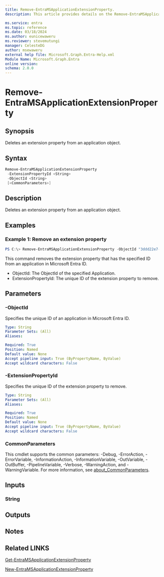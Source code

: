 ```yaml
---
title: Remove-EntraMSApplicationExtensionProperty.
description: This article provides details on the Remove-EntraMSApplicationExtensionProperty command.

ms.service: entra
ms.topic: reference
ms.date: 03/18/2024
ms.author: eunicewaweru
ms.reviewer: stevemutungi
manager: CelesteDG
author: msewaweru
external help file: Microsoft.Graph.Entra-Help.xml
Module Name: Microsoft.Graph.Entra
online version:
schema: 2.0.0
---
```


# Remove-EntraMSApplicationExtensionProperty

## Synopsis
Deletes an extension property from an application object.

## Syntax

```powershell
Remove-EntraMSApplicationExtensionProperty 
 -ExtensionPropertyId <String> 
 -ObjectId <String>
 [<CommonParameters>]
```

## Description
Deletes an extension property from an application object.

## Examples

### Example 1: Remove an extension property
```powershell
PS C:\> Remove-EntraMSApplicationExtensionProperty -ObjectId "3ddd22e7-a150-4bb3-b100-e410dea1cb84" -ExtensionPropertyId "344ed560-f8e7-410e-ab9f-c79df5c36"
```

This command removes the extension property that has the specified ID from an application in Microsoft Entra ID.
- ObjectId:  The ObjectId of the specified Application.
- ExtensionPropertyId: The unique ID of the extension property to remove.

## Parameters

### -ObjectId
Specifies the unique ID of an application in Microsoft Entra ID.

```yaml
Type: String
Parameter Sets: (All)
Aliases:

Required: True
Position: Named
Default value: None
Accept pipeline input: True (ByPropertyName, ByValue)
Accept wildcard characters: False
```

### -ExtensionPropertyId
Specifies the unique ID of the extension property to remove.

```yaml
Type: String
Parameter Sets: (All)
Aliases:

Required: True
Position: Named
Default value: None
Accept pipeline input: True (ByPropertyName, ByValue)
Accept wildcard characters: False
```

### CommonParameters
This cmdlet supports the common parameters: -Debug, -ErrorAction, -ErrorVariable, -InformationAction, -InformationVariable, -OutVariable, -OutBuffer, -PipelineVariable, -Verbose, -WarningAction, and -WarningVariable. For more information, see [about_CommonParameters](https://go.microsoft.com/fwlink/?LinkID=113216).

## Inputs

### String
## Outputs

## Notes

## Related LINKS

[Get-EntraMSApplicationExtensionProperty](Get-EntraMSApplicationExtensionProperty.md)

[New-EntraMSApplicationExtensionProperty](New-EntraMSApplicationExtensionProperty.md)

